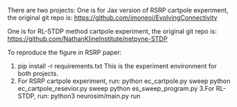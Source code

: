 There are two projects:
One is for Jax version of RSRP cartpole experiment, the original git repo is: https://github.com/imoneoi/EvolvingConnectivity

One is for RL-STDP method cartpole experiment, the original git repo is: https://github.com/NathanKlineInstitute/netpyne-STDP

To reproduce the figure in RSRP paper:
1. pip install -r requirements.txt   This is the experiment environment for both projects.
2. For RSRP cartpole experiment, run:
    python ec_cartpole.py sweep
    python ec_cartpole_resevior.py sweep
    python es_sweep_program.py
3.For RL-STDP, run:
    python3 neurosim/main.py run
